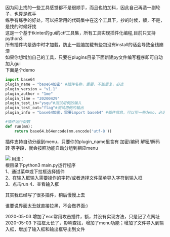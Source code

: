因为网上找的一些工具感觉都不是很顺手，而且也怕加料，因此自己再造一副轮子，也算是练手  
练手有练手的好处，可以把常用的代码集中在这个工具下，抄的时候，额，不是，是找的时候好找  
这是一个基于tkinter的gui的ctf工具集，所有工具实现插件化编程,目前只支持python3    
所有插件均是选中时才加载，防止一股脑加载有些包没有install的话会导致全线崩溃  
如果你想增加自己的工具，只要在plugins目录下面新建py文件编写程序即可自动加入gui  
下面是个demo  
```python
import base64
plugin_name = "base64加密" #插件名称，重要，不能重复，必选
plugin_version = "v1.1"
plugin_author = "1me"
plugin_time = "20200429"
plugin_test_in="ysqu"#测试用例的输入
plugin_test_out="flag"#测试用例的输出
plugin_info = "base64加密，需要import base64" #插件信息，可以写一些demo，必选

#插件运行函数
def run(mm):
    return base64.b64encode(mm.encode('utf-8'))
```  
  
插件支持自动分组到menu，只要你的plugin_name里含有 加密/编码  解密/解码 转 等字段，就会按照功能自动分组到相应menu  


![](https://github.com/haysengithub/ctftools/blob/master/res/gui.JPG)
用法：  
根目录下python3 main.py运行程序    
1、通过菜单或下拉框选择插件  
2、在输入框输入需要操作的字符/或者选择文件菜单导入字符到输入框  
3、点击run
4、查看输入框  

其实我已经写了很多插件，稍后慢慢上去  
  
谁要说界面太丑就直接拉黑，不会做界面:)  

2020-05-03 增加了ecc常用攻击插件，额，并没有实现方法，只是记了点网址    
2020-05-03 下拉框太长了，影响查找，增加了menu功能；增加了文件导入到输入框，增加了输入框和输出框导出到文件

